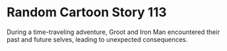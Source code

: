 # Random Cartoon Story 113

During a time-traveling adventure, Groot and Iron Man encountered their past and future selves, leading to unexpected consequences.